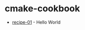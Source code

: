 # cmake-cookbook

- [recipe-01](https://github.com/marcopacini/cmake-cookbook/tree/master/recipe-01) - Hello World